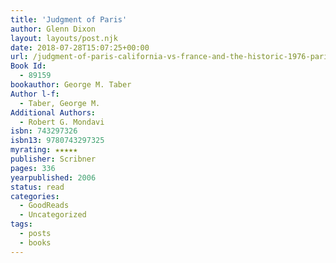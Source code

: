 ```yaml
---
title: 'Judgment of Paris'
author: Glenn Dixon
layout: layouts/post.njk
date: 2018-07-28T15:07:25+00:00
url: /judgment-of-paris-california-vs-france-and-the-historic-1976-paris-tasting-that-revolutionized-wine/
Book Id:
  - 89159
bookauthor: George M. Taber
Author l-f:
  - Taber, George M.
Additional Authors:
  - Robert G. Mondavi
isbn: 743297326
isbn13: 9780743297325
myrating: ★★★★★
publisher: Scribner
pages: 336
yearpublished: 2006
status: read
categories:
  - GoodReads
  - Uncategorized
tags:
  - posts
  - books
---
```

